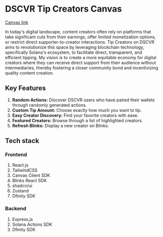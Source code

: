 # DSCVR Tip Creators Canvas

[Canvas link](https://dscvr.one/post/1201336802623881265/tip-creators-on-dscvr)

In today's digital landscape, content creators often rely on platforms that take significant cuts from their earnings, offer limited monetization options, or restrict direct supporter-to-creator interactions. Tip Creators on DSCVR aims to revolutionize this space by leveraging blockchain technology, specifically Solana's ecosystem, to facilitate direct, transparent, and efficient tipping. My vision is to create a more equitable economy for digital creators where they can receive direct support from their audience without intermediaries, thereby fostering a closer community bond and incentivizing quality content creation.

## Key Features

1. **Random Actions:** Discover DSCVR users who have paired their wallets through randomly generated actions.
2. **Custom Tip Amount:** Choose exactly how much you want to tip.
3. **Easy Creator Discovery:** Find your favorite creators with ease.
4. **Featured Creators:** Browse through a list of highlighted creators.
5. **Refresh Blinks:** Display a new creator on Blinks.

## Tech stack
### Frontend
1. React.js
2. TailwindCSS
3. Canvas Client SDK
4. Blinks React SDK
5. shadcn/ui
6. Zustand
7. Dfinity SDK

### Backend
1. Express.js
2. Solana Actions SDK
3. Dfinity SDK


